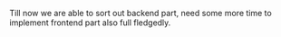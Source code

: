 Till now we are able to sort out backend part, need some more time to implement frontend part also full fledgedly.
